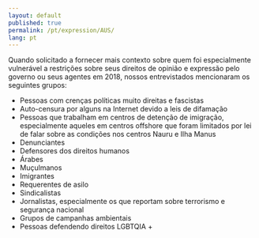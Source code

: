 ```yaml
---
layout: default
published: true
permalink: /pt/expression/AUS/
lang: pt
---
```


Quando solicitado a fornecer mais contexto sobre quem foi especialmente vulnerável a restrições sobre seus direitos de opinião e expressão pelo governo ou seus agentes em 2018, nossos entrevistados mencionaram os seguintes grupos:
- Pessoas com crenças políticas muito direitas e fascistas
- Auto-censura por alguns na Internet devido a leis de difamação
- Pessoas que trabalham em centros de detenção de imigração, especialmente aqueles em centros offshore que foram limitados por lei de falar sobre as condições nos centros Nauru e Ilha Manus
- Denunciantes
- Defensores dos direitos humanos
- Árabes
- Muçulmanos
- Imigrantes
- Requerentes de asilo
- Sindicalistas
- Jornalistas, especialmente os que reportam sobre terrorismo e segurança nacional
- Grupos de campanhas ambientais
- Pessoas defendendo direitos LGBTQIA +

